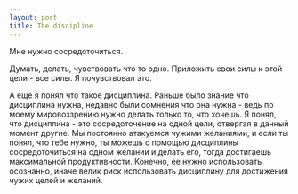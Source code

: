 ```yaml
--- 
layout: post
title: The discipline
---
```

Мне нужно сосредоточиться.

Думать, делать, чувствовать что то одно. Приложить свои силы  к этой цели - все силы. Я почувствовал это.

А еще я понял что такое дисциплина. Раньше было знание что дисциплина нужна, недавно были сомнения что она нужна - ведь по моему мировоззрению нужно делать только то, что хочешь. Я понял, что дисциплина - это сосредоточение на одной цели, отвергая в данный момент другие. Мы постоянно атакуемся чужими желаниями, и если ты понял, что тебе нужно, ты можешь с помощью дисциплины сосредоточиться на одном желании и делать его, тогда достигаешь максимальной продуктивности. Конечно, ее нужно использовать осознанно, иначе велик риск использовать дисциплину для достижения чужих целей и желаний.
